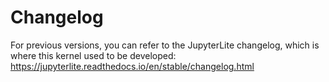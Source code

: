 # Changelog

<!-- <START NEW CHANGELOG ENTRY> -->

<!-- <END NEW CHANGELOG ENTRY> -->

For previous versions, you can refer to the JupyterLite changelog, which is where this kernel used to be developed: https://jupyterlite.readthedocs.io/en/stable/changelog.html
